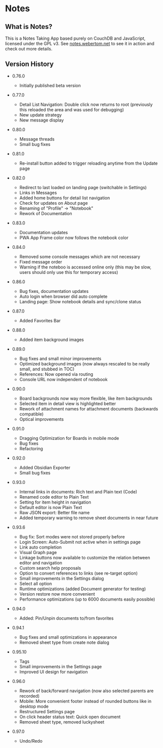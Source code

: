 # Notes

## What is Notes?
This is a Notes Taking App based purely on CouchDB and JavaScript, licensed under the GPL v3. See <a href="https://notes.webertom.net" target="_blank">notes.webertom.net</a> to see it in action and check out more details.

## Version History
- 0.76.0
    - Initially published beta version

- 0.77.0 
    - Detail List Navigation: Double click now returns to root (previously this reloaded the area and was used for debugging)
    - New update strategy
    - New message display

- 0.80.0
    - Message threads
    - Small bug fixes

- 0.81.0
    - Re-install button added to trigger reloading anytime from the Update page

- 0.82.0
    - Redirect to last loaded on landing page (switchable in Settings)
    - Links in Messages
    - Added home buttons for detail list navigation
    - Check for updates on About page
    - Renaming of "Profile" -> "Notebook"
    - Rework of Documentation

- 0.83.0
	- Documentation updates
	- PWA App Frame color now follows the notebook color

- 0.84.0
    - Removed some console messages which are not necessary
    - Fixed message order
    - Warning if the noteboo is accessed online only (this may be slow, users should only use this for temporary access)
 
- 0.86.0
    - Bug fixes, documentation updates
    - Auto login when browser did auto complete
    - Landing page: Show notebook details and sync/clone status
    
- 0.87.0
    - Added Favorites Bar

- 0.88.0
    - Added item background images

- 0.89.0
    - Bug fixes and small minor improvements
    - Optimized background images (now always rescaled to be really small, and stubbed in TOC)
    - References: Now opened via routing
    - Console URL now independent of notebook

- 0.90.0
    - Board backgrounds now way more flexible, like item backgrounds
    - Selected item in detail view is highlighted better
    - Rework of attachment names for attachment documents (backwards compatible)
    - Optical improvements

- 0.91.0
    - Dragging Optimization for Boards in mobile mode
    - Bug fixes
    - Refactoring

- 0.92.0
    - Added Obsidian Exporter
    - Small bug fixes

- 0.93.0 
    - Internal links in documents: Rich text and Plain text (Code)
    - Renamed code editor to Plain Text
    - Setting for item height in navigation
    - Default editor is now Plain Text
    - Raw JSON export: Better file name
    - Added temporary warning to remove sheet documents in near future

- 0.93.6
    - Bug fix: Sort modes were not stored properly before
    - Login Screen: Auto-Submit not active when in settings page
    - Link auto completion
    - Visual Graph page
    - Linkage buttons now available to customize the relation between editor and navigation
    - Custom search help proposals
    - Option to convert references to links (see re-target option)
    - Small improvements in the Settings dialog
    - Select all option
    - Runtime optimizations (added Document generator for testing)
    - Version restore now more convenient
    - Performance optimizations (up to 6000 documents easily possible)
    
- 0.94.0
    - Added: Pin/Unpin documents to/from favorites
    
- 0.94.1
    - Bug fixes and small optimizations in appearance
    - Removed sheet type from create note dialog
    
- 0.95.10
    - Tags
    - Small improvements in the Settings page
    - Improved UI design for navigation
    
- 0.96.0
    - Rework of back/forward navigation (now also selected parents are recorded)
    - Mobile: More convenient footer instead of rounded buttons like in desktop mode
    - Restructured Settings page
    - On click header status text: Quick open document
    - Removed sheet type, removed luckysheet
    
- 0.97.0
    - Undo/Redo
    
    
